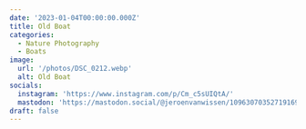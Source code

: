 ```yaml
---
date: '2023-01-04T00:00:00.000Z'
title: Old Boat
categories:
  - Nature Photography
  - Boats
image:
  url: '/photos/DSC_0212.webp'
  alt: Old Boat
socials:
  instagram: 'https://www.instagram.com/p/Cm_c5sUIQtA/'
  mastodon: 'https://mastodon.social/@jeroenvanwissen/109630703527191695'
draft: false
---
```


